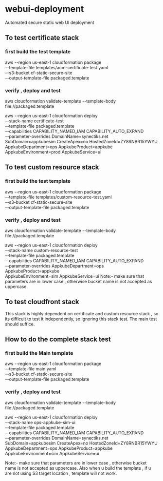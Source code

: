 # webui-deployment
Automated secure static web UI deployment
## To test certificate stack 
###  first build the  test template
aws --region us-east-1 cloudformation package \
    --template-file templates/acm-certificate-test.yaml \
    --s3-bucket cf-static-secure-site \
    --output-template-file packaged.template

### verify , deploy and test
aws cloudformation validate-template --template-body file://packaged.template

aws --region us-east-1 cloudformation deploy \
    --stack-name certificate-test \
    --template-file  packaged.template \
    --capabilities CAPABILITY_NAMED_IAM CAPABILITY_AUTO_EXPAND \
    --parameter-overrides  DomainName=synectiks.net SubDomain=appkubesim CreateApex=no HostedZoneId=ZY8RNBR15YWYU \
    AppkubeDepartment=ops AppkubeProduct=appkube AppkubeEnvironment=prod AppkubeService=ui

## To test custom resource stack 
###  first build the  test template
aws --region us-east-1 cloudformation package \
    --template-file templates/custom-resource-test.yaml \
    --s3-bucket cf-static-secure-site \
    --output-template-file packaged.template
### verify , deploy and test
aws cloudformation validate-template --template-body file://packaged.template

aws --region us-east-1 cloudformation deploy \
    --stack-name custom-resource-test \
    --template-file  packaged.template \
    --capabilities CAPABILITY_NAMED_IAM CAPABILITY_AUTO_EXPAND \
    --parameter-overrides  AppkubeDepartment=ops AppkubeProduct=appkube \
    AppkubeEnvironment=sim AppkubeService=ui
Note:- make sure that parameters are in lower case , otherwise bucket name is not accepted as uppercase.

## To test cloudfront stack 
This stack is highly dependent on certificate and custom resource stack , so its difficult to test it independently, so ignoring this stack test. The main test should suffice.


## How to do the complete stack test

###  first build the  Main template
aws --region us-east-1 cloudformation package \
    --template-file main.yaml \
    --s3-bucket cf-static-secure-site \
    --output-template-file packaged.template
### verify , deploy and test
aws cloudformation validate-template --template-body file://packaged.template

aws --region us-east-1 cloudformation deploy \
    --stack-name ops-appkube-sim-ui \
    --template-file  packaged.template \
    --capabilities CAPABILITY_NAMED_IAM CAPABILITY_AUTO_EXPAND \
    --parameter-overrides  DomainName=synectiks.net SubDomain=appkubesim CreateApex=no HostedZoneId=ZY8RNBR15YWYU \
    AppkubeDepartment=ops AppkubeProduct=appkube AppkubeEnvironment=sim AppkubeService=ui

Note:- make sure that parameters are in lower case , otherwise bucket name is not accepted as uppercase. Also when u build the template , if u are not using S3 target location , template will not work.